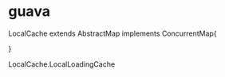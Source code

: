 # guava

LocalCache extends AbstractMap  implements ConcurrentMap{



}


LocalCache.LocalLoadingCache